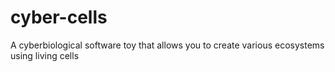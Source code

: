 # cyber-cells
A cyberbiological software toy that allows you to create various ecosystems using living cells
